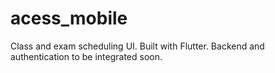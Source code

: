 # acess_mobile
Class and exam scheduling UI. Built with Flutter.
Backend and authentication to be integrated soon.
